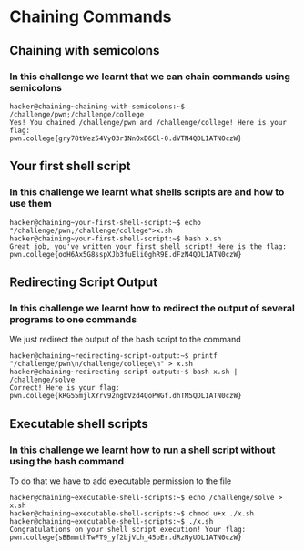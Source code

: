 # Chaining Commands

## Chaining with semicolons

### In this challenge we learnt that we can chain commands using semicolons

```console
hacker@chaining~chaining-with-semicolons:~$ /challenge/pwn;/challenge/college
Yes! You chained /challenge/pwn and /challenge/college! Here is your flag:
pwn.college{gry78tWez54VyO3r1NnOxD6Cl-0.dVTN4QDL1ATN0czW}
```

## Your first shell script

### In this challenge we learnt what shells scripts are and how to use them

```console
hacker@chaining~your-first-shell-script:~$ echo "/challenge/pwn;/challenge/college">x.sh
hacker@chaining~your-first-shell-script:~$ bash x.sh
Great job, you've written your first shell script! Here is the flag:
pwn.college{ooH6Ax5G8sspXJb3fuEli0ghR9E.dFzN4QDL1ATN0czW}
```

## Redirecting Script Output

### In this challenge we learnt how to redirect the output of several programs to one commands

We just redirect the output of the bash script to the command

```console
hacker@chaining~redirecting-script-output:~$ printf "/challenge/pwn\n/challenge/college\n" > x.sh
hacker@chaining~redirecting-script-output:~$ bash x.sh | /challenge/solve
Correct! Here is your flag:
pwn.college{kRG55mjlXYrv92ngbVzd4QoPWGf.dhTM5QDL1ATN0czW}
```

## Executable shell scripts

### In this challenge we learnt how to run a shell script without using the bash command

To do that we have to add executable permission to the file

```console
hacker@chaining~executable-shell-scripts:~$ echo /challenge/solve > x.sh
hacker@chaining~executable-shell-scripts:~$ chmod u+x ./x.sh
hacker@chaining~executable-shell-scripts:~$ ./x.sh
Congratulations on your shell script execution! Your flag:
pwn.college{sBBmmthTwFT9_yf2bjVLh_45oEr.dRzNyUDL1ATN0czW}
```